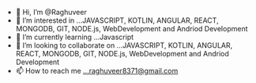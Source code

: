 - 👋 Hi, I’m @Raghuveer
- 👀 I’m interested in ...JAVASCRIPT, KOTLIN, ANGULAR, REACT, MONGODB, GIT, NODE.js, WebDevelopment and Andriod Development
- 🌱 I’m currently learning ...Javascript
- 💞️ I’m looking to collaborate on ...JAVASCRIPT, KOTLIN, ANGULAR, REACT, MONGODB, GIT, NODE.js, WebDevelopment and Andriod Development
- 📫 How to reach me ...raghuveer8371@gmail.com

<!---
Raghuveer-i/Raghuveer-i is a ✨ special ✨ repository because its `README.md` (this file) appears on your GitHub profile.
You can click the Preview link to take a look at your changes.
--->
